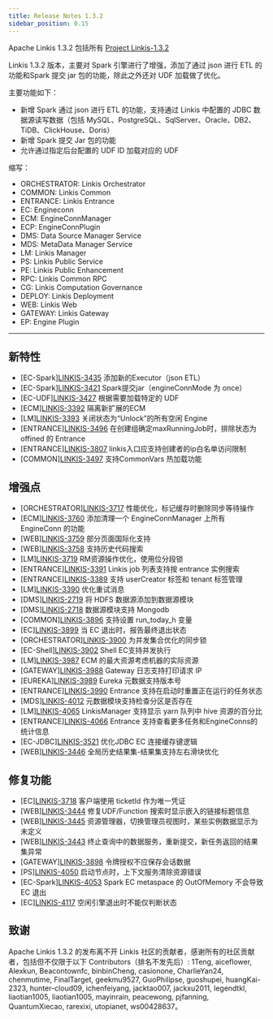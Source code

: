 ```yaml
---
title: Release Notes 1.3.2
sidebar_position: 0.15
---
```


Apache Linkis 1.3.2 包括所有 [Project Linkis-1.3.2](https://github.com/apache/linkis/projects/24)

Linkis 1.3.2 版本，主要对 Spark 引擎进行了增强，添加了通过 json 进行 ETL 的功能和Spark 提交 jar 包的功能，除此之外还对 UDF 加载做了优化。

主要功能如下：

- 新增 Spark 通过 json 进行 ETL 的功能，支持通过 Linkis 中配置的 JDBC 数据源读写数据（包括 MySQL、PostgreSQL、SqlServer、Oracle、DB2、TiDB、ClickHouse、Doris）
- 新增 Spark 提交 Jar 包的功能
- 允许通过指定后台配置的 UDF ID 加载对应的 UDF

缩写：
- ORCHESTRATOR: Linkis Orchestrator
- COMMON: Linkis Common
- ENTRANCE: Linkis Entrance
- EC: Engineconn
- ECM: EngineConnManager
- ECP: EngineConnPlugin
- DMS: Data Source Manager Service
- MDS: MetaData Manager Service
- LM: Linkis Manager
- PS: Linkis Public Service
- PE: Linkis Public Enhancement
- RPC: Linkis Common RPC
- CG: Linkis Computation Governance
- DEPLOY: Linkis Deployment
- WEB: Linkis Web
- GATEWAY: Linkis Gateway
- EP: Engine Plugin

---

## 新特性
- \[EC-Spark][LINKIS-3435](https://github.com/apache/linkis/issues/3435)  添加新的Executor（json ETL）
- \[EC-Spark][LINKIS-3421](https://github.com/apache/linkis/issues/3421)  Spark提交jar（engineConnMode 为 once）
- \[EC-UDF][LINKIS-3427](https://github.com/apache/linkis/issues/3427)  根据需要加载特定的 UDF
- \[ECM][LINKIS-3392](https://github.com/apache/linkis/issues/3392)  隔离新扩展的ECM
- \[LM][LINKIS-3393](https://github.com/apache/linkis/issues/3393)  关闭状态为“Unlock”的所有空闲 Engine
- \[ENTRANCE][LINKIS-3496](https://github.com/apache/linkis/issues/3496) 在创建组确定maxRunningJob时，排除状态为 offined 的 Entrance
- \[ENTRANCE][LINKIS-3807](https://github.com/apache/linkis/issues/3807)  linkis入口应支持创建者的ip白名单访问限制
- \[COMMON][LINKIS-3497](https://github.com/apache/linkis/issues/3497)  支持CommonVars 热加载功能


## 增强点
- \[ORCHESTRATOR][LINKIS-3717](https://github.com/apache/linkis/issues/3717)  性能优化，标记缓存时删除同步等待操作
- \[ECM][LINKIS-3760](https://github.com/apache/linkis/issues/3760)  添加清理一个 EngineConnManager 上所有 EngineConn 的功能
- \[WEB][LINKIS-3759](https://github.com/apache/linkis/issues/3759)  部分页面国际化支持
- \[WEB][LINKIS-3758](https://github.com/apache/linkis/issues/3758) 支持历史代码搜索
- \[LM][LINKIS-3719](https://github.com/apache/linkis/issues/3719)  RM资源操作优化，使用位分段锁
- \[ENTRANCE][LINKIS-3391](https://github.com/apache/linkis/issues/3391) Linkis job 列表支持按 entrance 实例搜索
- \[ENTRANCE][LINKIS-3389](https://github.com/apache/linkis/issues/3389)  支持 userCreator 标签和 tenant 标签管理
- \[LM][LINKIS-3390](https://github.com/apache/linkis/issues/3390)  优化重试消息
- \[DMS][LINKIS-2719](https://github.com/apache/linkis/issues/2719)  将 HDFS 数据源添加到数据源模块
- \[DMS][LINKIS-2718](https://github.com/apache/linkis/issues/2718) 数据源模块支持 Mongodb
- \[COMMON][LINKIS-3896](https://github.com/apache/linkis/issues/3896) 支持设置 run_today_h 变量
- \[EC][LINKIS-3899](https://github.com/apache/linkis/issues/3899)  当 EC 退出时，报告最终退出状态
- \[ORCHESTRATOR][LINKIS-3900](https://github.com/apache/linkis/issues/3900) 为并发集合优化的同步锁
- \[EC-Shell][LINKIS-3902](https://github.com/apache/linkis/issues/3902)  Shell EC支持并发执行
- \[LM][LINKIS-3987](https://github.com/apache/linkis/issues/3987)  ECM 的最大资源考虑机器的实际资源
- \[GATEWAY][LINKIS-3988](https://github.com/apache/linkis/issues/3988)  Gateway 日志支持打印请求 IP
- \[EUREKA][LINKIS-3989](https://github.com/apache/linkis/issues/3989)  Eureka 元数据支持版本号
- \[ENTRANCE][LINKIS-3990](https://github.com/apache/linkis/issues/3990)  Entrance 支持在启动时重置正在运行的任务状态
- \[MDS][LINKIS-4012](https://github.com/apache/linkis/issues/4012)  元数据模块支持检查分区是否存在
- \[LM][LINKIS-4065](https://github.com/apache/linkis/issues/4065)  LinkisManager 支持显示 yarn 队列中 hive 资源的百分比
- \[ENTRANCE][LINKIS-4066](https://github.com/apache/linkis/issues/4066)  Entrance 支持查看更多任务和EngineConns的统计信息
- \[EC-JDBC][LINKIS-3521](https://github.com/apache/linkis/issues/3521)  优化JDBC EC 连接缓存键逻辑
- \[WEB][LINKIS-3446](https://github.com/apache/linkis/issues/3446)  全局历史结果集-结果集支持左右滑块优化

## 修复功能
- \[EC][LINKIS-3718](https://github.com/apache/linkis/issues/3718)  客户端使用 ticketId 作为唯一凭证
- \[WEB][LINKIS-3444](https://github.com/apache/linkis/issues/3444)  修复UDF/Function 搜索时显示嵌入的链接标题信息
- \[WEB][LINKIS-3445](https://github.com/apache/linkis/issues/3445)  资源管理器，切换管理员视图时，某些实例数据显示为未定义
- \[WEB][LINKIS-3443](https://github.com/apache/linkis/issues/3443)  终止查询中的数据服务，重新提交，新任务返回的结果集异常
- \[GATEWAY][LINKIS-3898](https://github.com/apache/linkis/issues/3898) 令牌授权不应保存会话数据
- \[PS][LINKIS-4050](https://github.com/apache/linkis/issues/4050)  启动节点时，上下文服务清除资源错误
- \[EC-Spark][LINKIS-4053](https://github.com/apache/linkis/issues/4053)  Spark EC metaspace 的 OutOfMemory 不会导致 EC 退出
- \[EC][LINKIS-4117](https://github.com/apache/linkis/issues/4117)  空闲引擎退出时不能仅判断状态


## 致谢
Apache Linkis 1.3.2 的发布离不开 Linkis 社区的贡献者，感谢所有的社区贡献者，包括但不仅限于以下 Contributors（排名不发先后）:
1Teng, aiceflower, Alexkun, Beacontownfc, binbinCheng, casionone, CharlieYan24, chenmutime, FinalTarget, geekmu9527, GuoPhilipse, guoshupei, huangKai-2323, hunter-cloud09, ichenfeiyang, jacktao007, jackxu2011, legendtkl, liaotian1005, liaotian1005, mayinrain, peacewong, pjfanning, QuantumXiecao, rarexixi, utopianet, ws00428637。